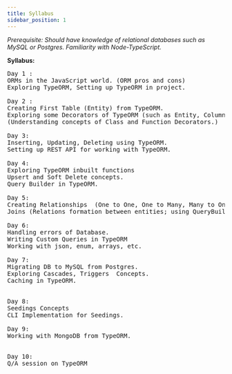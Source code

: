 ```yaml
---
title: Syllabus
sidebar_position: 1
---
```


*Prerequisite:
Should have knowledge of relational databases such as MySQL or Postgres.
Familiarity with Node-TypeScript.*


**Syllabus:**

<pre>
Day 1 : 
ORMs in the JavaScript world. (ORM pros and cons)
Exploring TypeORM, Setting up TypeORM in project. 

Day 2 :
Creating First Table (Entity) from TypeORM.
Exploring some Decorators of TypeORM (such as Entity, Column, PrimaryGeneratedColumn, etc.)
(Understanding concepts of Class and Function Decorators.)

Day 3:
Inserting, Updating, Deleting using TypeORM.
Setting up REST API for working with TypeORM.

Day 4:
Exploring TypeORM inbuilt functions
Upsert and Soft Delete concepts.
Query Builder in TypeORM.

Day 5:
Creating Relationships  (One to One, One to Many, Many to One, Many to Many) 
Joins (Relations formation between entities; using QueryBuilder and normal way)

Day 6:
Handling errors of Database.
Writing Custom Queries in TypeORM
Working with json, enum, arrays, etc.

Day 7:
Migrating DB to MySQL from Postgres.
Exploring Cascades, Triggers  Concepts.
Caching in TypeORM.


Day 8:
Seedings Concepts
CLI Implementation for Seedings.

Day 9:
Working with MongoDB from TypeORM.


Day 10:
Q/A session on TypeORM

</pre>